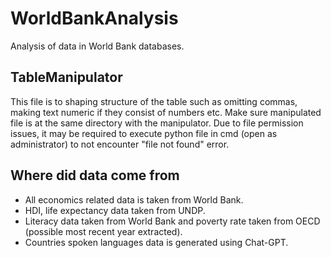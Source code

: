 # WorldBankAnalysis
Analysis of data in World Bank databases.

## TableManipulator
This file is to shaping structure of the table such as omitting commas, making text numeric if they consist of numbers etc.
Make sure manipulated file is at the same directory with the manipulator. 
Due to file permission issues, it may be required to execute python file in cmd (open as administrator) to not encounter "file not found" error.

## Where did data come from
- All economics related data is taken from World Bank.
- HDI, life expectancy data taken from UNDP.
- Literacy data taken from World Bank and poverty rate taken from OECD (possible most recent year extracted).
- Countries spoken languages data is generated using Chat-GPT.